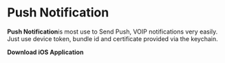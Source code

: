 # Push Notification
**Push Notification**is most use to ﻿﻿Send Push, VOIP notifications very easily.  Just use device token, bundle id and certificate provided via the keychain.


**Download iOS Application**
